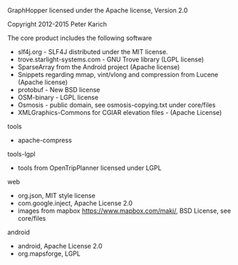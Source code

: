 GraphHopper licensed under the Apache license, Version 2.0

Copyright 2012-2015 Peter Karich

The core product includes the following software
 * slf4j.org - SLF4J distributed under the MIT license. 
 * trove.starlight-systems.com - GNU Trove library (LGPL license)
 * SparseArray from the Android project (Apache license)
 * Snippets regarding mmap, vint/vlong and compression from Lucene (Apache license)
 * protobuf - New BSD license
 * OSM-binary - LGPL license
 * Osmosis - public domain, see osmosis-copying.txt under core/files
 * XMLGraphics-Commons for CGIAR elevation files - (Apache License)

tools
 * apache-compress

tools-lgpl
 * tools from OpenTripPlanner licensed under LGPL

web
 * org.json, MIT style license
 * com.google.inject, Apache License 2.0
 * images from mapbox https://www.mapbox.com/maki/, BSD License, see core/files

android
 * android, Apache License 2.0
 * org.mapsforge, LGPL
